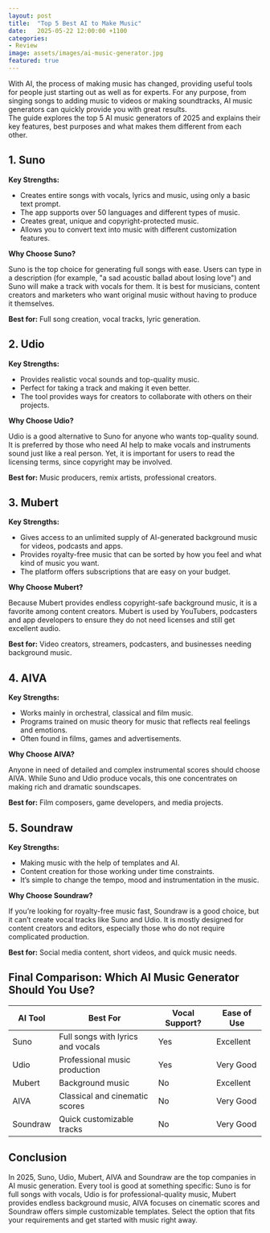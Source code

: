 ```yaml
---
layout: post
title:  "Top 5 Best AI to Make Music"
date:   2025-05-22 12:00:00 +1100
categories: 
- Review
image: assets/images/ai-music-generator.jpg
featured: true
---
```


With AI, the process of making music has changed, providing useful tools for people just starting out as well as for experts. For any purpose, from singing songs to adding music to videos or making soundtracks, AI music generators can quickly provide you with great results.  
The guide explores the top 5 AI music generators of 2025 and explains their key features, best purposes and what makes them different from each other.

## 1. Suno

**Key Strengths:**
- Creates entire songs with vocals, lyrics and music, using only a basic text prompt.
- The app supports over 50 languages and different types of music.
- Creates great, unique and copyright-protected music.
- Allows you to convert text into music with different customization features.

**Why Choose Suno?**  

Suno is the top choice for generating full songs with ease. Users can type in a description (for example, "a sad acoustic ballad about losing love") and Suno will make a track with vocals for them. It is best for musicians, content creators and marketers who want original music without having to produce it themselves.  

**Best for:** Full song creation, vocal tracks, lyric generation.

## 2. Udio

**Key Strengths:**
- Provides realistic vocal sounds and top-quality music.
- Perfect for taking a track and making it even better.
- The tool provides ways for creators to collaborate with others on their projects.

**Why Choose Udio?**  

Udio is a good alternative to Suno for anyone who wants top-quality sound. It is preferred by those who need AI help to make vocals and instruments sound just like a real person. Yet, it is important for users to read the licensing terms, since copyright may be involved.  

**Best for:** Music producers, remix artists, professional creators.

## 3. Mubert

**Key Strengths:**
- Gives access to an unlimited supply of AI-generated background music for videos, podcasts and apps.
- Provides royalty-free music that can be sorted by how you feel and what kind of music you want.
- The platform offers subscriptions that are easy on your budget.

**Why Choose Mubert?**  

Because Mubert provides endless copyright-safe background music, it is a favorite among content creators. Mubert is used by YouTubers, podcasters and app developers to ensure they do not need licenses and still get excellent audio.  

**Best for:** Video creators, streamers, podcasters, and businesses needing background music.

## 4. AIVA

**Key Strengths:**
- Works mainly in orchestral, classical and film music.
- Programs trained on music theory for music that reflects real feelings and emotions.
- Often found in films, games and advertisements.

**Why Choose AIVA?**  

Anyone in need of detailed and complex instrumental scores should choose AIVA. While Suno and Udio produce vocals, this one concentrates on making rich and dramatic soundscapes.  

**Best for:** Film composers, game developers, and media projects.

## 5. Soundraw

**Key Strengths:**
- Making music with the help of templates and AI.
- Content creation for those working under time constraints.
- It’s simple to change the tempo, mood and instrumentation in the music.

**Why Choose Soundraw?**  

If you’re looking for royalty-free music fast, Soundraw is a good choice, but it can’t create vocal tracks like Suno and Udio. It is mostly designed for content creators and editors, especially those who do not require complicated production.  

**Best for:** Social media content, short videos, and quick music needs.

## Final Comparison: Which AI Music Generator Should You Use?

| AI Tool  | Best For                        | Vocal Support? | Ease of Use |
|----------|----------------------------------|----------------|--------------|
| Suno     | Full songs with lyrics and vocals | Yes            | Excellent    |
| Udio     | Professional music production     | Yes            | Very Good    |
| Mubert   | Background music                  | No             | Excellent    |
| AIVA     | Classical and cinematic scores    | No             | Very Good    |
| Soundraw | Quick customizable tracks         | No             | Very Good    |

## Conclusion
In 2025, Suno, Udio, Mubert, AIVA and Soundraw are the top companies in AI music generation. Every tool is good at something specific: Suno is for full songs with vocals, Udio is for professional-quality music, Mubert provides endless background music, AIVA focuses on cinematic scores and Soundraw offers simple customizable templates. Select the option that fits your requirements and get started with music right away.
